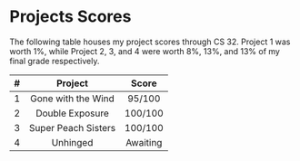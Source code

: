 # Projects Scores

The following table houses my project scores through CS 32. Project 1 was worth 1%, while Project 2, 3, and 4 were worth 8%, 13%, and 13% of my final grade respectively.

| **#** | **Project**         | **Score** |
|:-----:|:-------------------:|:---------:|
| 1     | Gone with the Wind  | 95/100    |
| 2     | Double Exposure     | 100/100   |
| 3     | Super Peach Sisters | 100/100   |
| 4     | Unhinged            | Awaiting  |